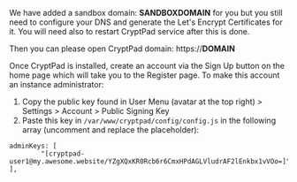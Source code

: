 We have added a sandbox domain: __SANDBOXDOMAIN__ for you but you still need to configure your DNS and generate the Let's Encrypt Certificates for it.
You will need also to restart CryptPad service after this is done.

Then you can please open CryptPad domain: https://__DOMAIN__

Once CryptPad is installed, create an account via the Sign Up button on the home page which will take you to the Register page.
To make this account an instance administrator:

1. Copy the public key found in User Menu (avatar at the top right) > Settings > Account > Public Signing Key
2. Paste this key in `/var/www/cryptpad/config/config.js` in the following array (uncomment and replace the placeholder):

```
adminKeys: [
        "[cryptpad-user1@my.awesome.website/YZgXQxKR0Rcb6r6CmxHPdAGLVludrAF2lEnkbx1vVOo=]",
],
```

